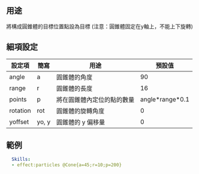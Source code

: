 ## 用途

將構成圓錐體的目標位置點設為目標 (注意：圓錐體固定在y軸上，不能上下旋轉)


## 細項設定
| 設定項 | 簡寫   | 用途                      | 預設值 |
|-----------|-----------|----------------------------------------------------------------------|---------|
| angle     | a         | 圓錐體的角度            | 90      |
| range     | r         | 圓錐體的長度            | 16      |
| points    | p         | 將在圓錐體內定位的點的數量    | angle\*range\*0.1|
| rotation  | rot       | 圓錐體的旋轉角度         | 0       |
| yoffset   | yo, y     | 圓錐體的 y 偏移量         | 0       |


## 範例
```yaml
  Skills:
  - effect:particles @Cone{a=45;r=10;p=200}
```